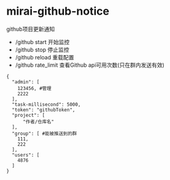 # mirai-github-notice

github项目更新通知

- /github start 开始监控
- /github stop 停止监控
- /github reload 重载配置
- /github rate_limit 查看Github api可用次数(只在群内发送有效)

```
{
  "admin": [
    123456, #管理
    2222
  ],
  "task-millisecond": 5000,
  "token": "githubToken",
  "project": [
      "作者/仓库名"
  ],
  "group": [ #能被推送到的群
    111,
    222
  ],
  "users": [
    4876
  ]
}
```
